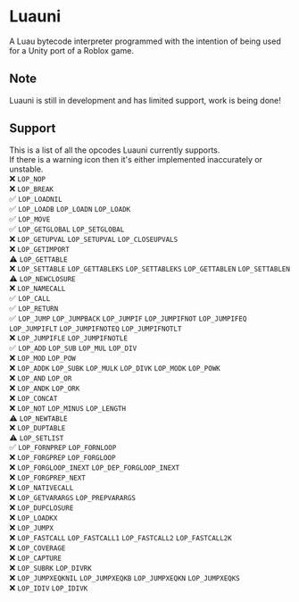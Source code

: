 # Luauni
A Luau bytecode interpreter programmed with the intention of being used for a Unity port of a Roblox game.

## Note
Luauni is still in development and has limited support, work is being done!

## Support
This is a list of all the opcodes Luauni currently supports.<br>
If there is a warning icon then it's either implemented inaccurately or unstable.<br>
❌ `LOP_NOP`<br>
❌ `LOP_BREAK`<br>
✅ `LOP_LOADNIL`<br>
✅ `LOP_LOADB` `LOP_LOADN` `LOP_LOADK`<br>
✅ `LOP_MOVE`<br>
✅ `LOP_GETGLOBAL` `LOP_SETGLOBAL`<br>
❌ `LOP_GETUPVAL` `LOP_SETUPVAL` `LOP_CLOSEUPVALS`<br>
❌ `LOP_GETIMPORT`<br>
⚠️ `LOP_GETTABLE`<br>
❌ `LOP_SETTABLE` `LOP_GETTABLEKS` `LOP_SETTABLEKS` `LOP_GETTABLEN` `LOP_SETTABLEN`<br>
⚠️ `LOP_NEWCLOSURE`<br>
❌ `LOP_NAMECALL`<br>
✅ `LOP_CALL`<br>
✅ `LOP_RETURN`<br>
✅ `LOP_JUMP` `LOP_JUMPBACK` `LOP_JUMPIF` `LOP_JUMPIFNOT` `LOP_JUMPIFEQ` `LOP_JUMPIFLT` `LOP_JUMPIFNOTEQ` `LOP_JUMPIFNOTLT`<br>
❌ `LOP_JUMPIFLE` `LOP_JUMPIFNOTLE`<br>
✅ `LOP_ADD` `LOP_SUB` `LOP_MUL` `LOP_DIV`<br>
❌ `LOP_MOD` `LOP_POW`<br>
❌ `LOP_ADDK` `LOP_SUBK` `LOP_MULK` `LOP_DIVK` `LOP_MODK` `LOP_POWK`<br>
❌ `LOP_AND` `LOP_OR`<br>
❌ `LOP_ANDK` `LOP_ORK`<br>
❌ `LOP_CONCAT`<br>
❌ `LOP_NOT` `LOP_MINUS` `LOP_LENGTH`<br>
⚠️ `LOP_NEWTABLE`<br>
❌ `LOP_DUPTABLE`<br>
⚠️ `LOP_SETLIST`<br>
✅ `LOP_FORNPREP` `LOP_FORNLOOP`<br>
❌ `LOP_FORGPREP` `LOP_FORGLOOP`<br>
❌ `LOP_FORGLOOP_INEXT` `LOP_DEP_FORGLOOP_INEXT`<br>
❌ `LOP_FORGPREP_NEXT`<br>
❌ `LOP_NATIVECALL`<br>
❌ `LOP_GETVARARGS` `LOP_PREPVARARGS`<br>
❌ `LOP_DUPCLOSURE`<br>
❌ `LOP_LOADKX`<br>
❌ `LOP_JUMPX`<br>
❌ `LOP_FASTCALL` `LOP_FASTCALL1` `LOP_FASTCALL2` `LOP_FASTCALL2K`<br>
❌ `LOP_COVERAGE`<br>
❌ `LOP_CAPTURE`<br>
❌ `LOP_SUBRK` `LOP_DIVRK`<br>
❌ `LOP_JUMPXEQKNIL` `LOP_JUMPXEQKB` `LOP_JUMPXEQKN` `LOP_JUMPXEQKS`<br>
❌ `LOP_IDIV` `LOP_IDIVK`<br>
